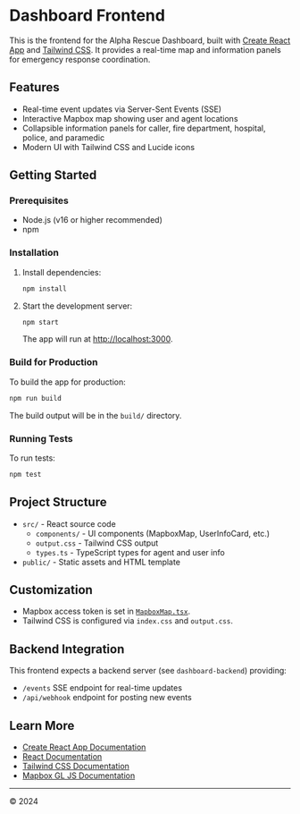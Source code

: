 # Dashboard Frontend

This is the frontend for the Alpha Rescue Dashboard, built with [Create React App](https://github.com/facebook/create-react-app) and [Tailwind CSS](https://tailwindcss.com/). It provides a real-time map and information panels for emergency response coordination.

## Features

- Real-time event updates via Server-Sent Events (SSE)
- Interactive Mapbox map showing user and agent locations
- Collapsible information panels for caller, fire department, hospital, police, and paramedic
- Modern UI with Tailwind CSS and Lucide icons

## Getting Started

### Prerequisites

- Node.js (v16 or higher recommended)
- npm

### Installation

1. Install dependencies:

   ```sh
   npm install
   ```

2. Start the development server:

   ```sh
   npm start
   ```

   The app will run at [http://localhost:3000](http://localhost:3000).

### Build for Production

To build the app for production:

```sh
npm run build
```

The build output will be in the `build/` directory.

### Running Tests

To run tests:

```sh
npm test
```

## Project Structure

- `src/` - React source code
  - `components/` - UI components (MapboxMap, UserInfoCard, etc.)
  - `output.css` - Tailwind CSS output
  - `types.ts` - TypeScript types for agent and user info
- `public/` - Static assets and HTML template

## Customization

- Mapbox access token is set in [`MapboxMap.tsx`](src/components/MapboxMap.tsx).
- Tailwind CSS is configured via `index.css` and `output.css`.

## Backend Integration

This frontend expects a backend server (see `dashboard-backend`) providing:
- `/events` SSE endpoint for real-time updates
- `/api/webhook` endpoint for posting new events

## Learn More

- [Create React App Documentation](https://facebook.github.io/create-react-app/docs/getting-started)
- [React Documentation](https://reactjs.org/)
- [Tailwind CSS Documentation](https://tailwindcss.com/)
- [Mapbox GL JS Documentation](https://docs.mapbox.com/mapbox-gl-js/)

---

© 2024